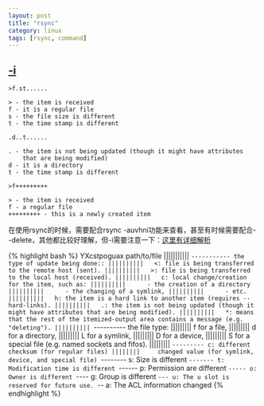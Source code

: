 ```yaml
---
layout: post
title: "rsync"
category: linux
tags: [rsync, command]
---
```


## [-i](http://stackoverflow.com/questions/4493525/rsync-what-means-the-f-on-rsync-logs)

`>f.st......`

```
> - the item is received
f - it is a regular file
s - the file size is different
t - the time stamp is different
```

`.d..t......`

```
. - the item is not being updated (though it might have attributes 
    that are being modified)
d - it is a directory
t - the time stamp is different
```

`>f+++++++++`

```
> - the item is received
f - a regular file
+++++++++ - this is a newly created item
```

在使用rsync的时候，需要配合rsync -auvhni功能来查看，甚至有时候需要配合--delete，其他都比较好理解，但-i需要注意一下：[这里有详细解析](./_posts/2014-09-24-rsync-irsync---itemize-changes.md)

{% highlight bash %}
YXcstpoguax  path/to/file
|||||||||||
`----------- the type of update being done::
 ||||||||||   <: file is being transferred to the remote host (sent).
 ||||||||||   >: file is being transferred to the local host (received).
 ||||||||||   c: local change/creation for the item, such as:
 ||||||||||      - the creation of a directory
 ||||||||||      - the changing of a symlink,
 ||||||||||      - etc.
 ||||||||||   h: the item is a hard link to another item (requires --hard-links).
 ||||||||||   .: the item is not being updated (though it might have attributes that are being modified).
 ||||||||||   *: means that the rest of the itemized-output area contains a message (e.g. "deleting").
 ||||||||||
 `---------- the file type:
  |||||||||   f for a file,
  |||||||||   d for a directory,
  |||||||||   L for a symlink,
  |||||||||   D for a device,
  |||||||||   S for a special file (e.g. named sockets and fifos).
  |||||||||
  `--------- c: different checksum (for regular files)
   ||||||||     changed value (for symlink, device, and special file)
   `-------- s: Size is different
    `------- t: Modification time is different
     `------ p: Permission are different
      `----- o: Owner is different
       `---- g: Group is different
        `--- u: The u slot is reserved for future use.
         `-- a: The ACL information changed
{% endhighlight %}



